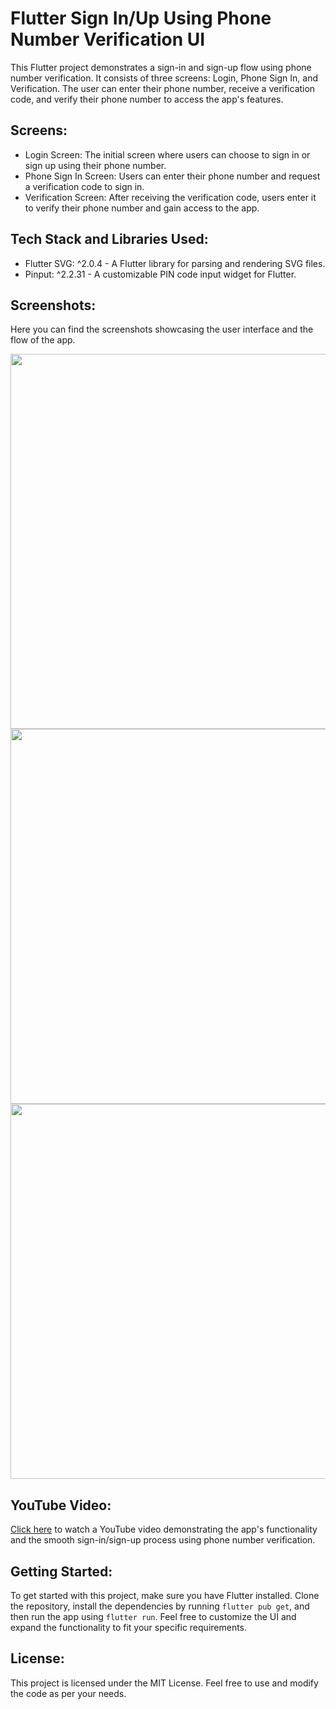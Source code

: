 # Flutter Sign In/Up Using Phone Number Verification UI

This Flutter project demonstrates a sign-in and sign-up flow using phone number verification. It consists of three screens: Login, Phone Sign In, and Verification. The user can enter their phone number, receive a verification code, and verify their phone number to access the app's features.

## Screens:
- Login Screen: The initial screen where users can choose to sign in or sign up using their phone number.
- Phone Sign In Screen: Users can enter their phone number and request a verification code to sign in.
- Verification Screen: After receiving the verification code, users enter it to verify their phone number and gain access to the app.

## Tech Stack and Libraries Used:
- Flutter SVG: ^2.0.4 - A Flutter library for parsing and rendering SVG files.
- Pinput: ^2.2.31 - A customizable PIN code input widget for Flutter.

## Screenshots:
Here you can find the screenshots showcasing the user interface and the flow of the app.

<img src="https://github.com/akarsh-jain-790/flutter-auth-ui/assets/72064462/2233ddf9-78a4-4190-acc3-c24e0fc2c6c1)" height="600" />
<img src="https://github.com/akarsh-jain-790/flutter-auth-ui/assets/72064462/49f9e08e-3bd7-4fba-b7e3-1e556646054a" height="600" />
<img src="https://github.com/akarsh-jain-790/flutter-auth-ui/assets/72064462/f3686618-bfc2-4064-9a15-6699bb3ea017" height="600" />

## YouTube Video:
[Click here](https://youtu.be/-P4Kk46kQZE) to watch a YouTube video demonstrating the app's functionality and the smooth sign-in/sign-up process using phone number verification.

## Getting Started:
To get started with this project, make sure you have Flutter installed. Clone the repository, install the dependencies by running `flutter pub get`, and then run the app using `flutter run`. Feel free to customize the UI and expand the functionality to fit your specific requirements.

## License:
This project is licensed under the MIT License. Feel free to use and modify the code as per your needs.
